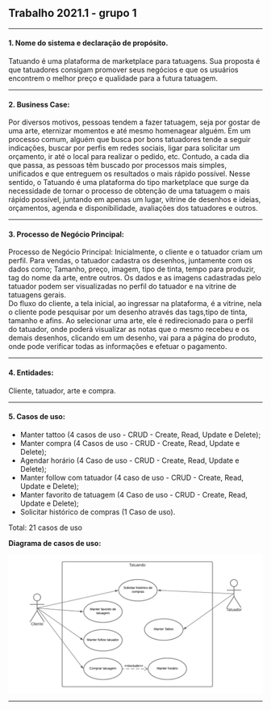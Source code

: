 ## Trabalho 2021.1 - grupo 1

***

#### 1. Nome do sistema e declaração de propósito.

Tatuando é uma plataforma de marketplace para tatuagens. Sua proposta é que tatuadores consigam promover seus negócios e que os usuários encontrem o melhor preço e qualidade para a futura tatuagem.

***

#### 2. Business Case: 
Por diversos motivos, pessoas tendem a fazer tatuagem, seja por gostar de uma arte, eternizar momentos e até mesmo homenagear alguém. Em um processo comum, alguém que busca por bons tatuadores tende a seguir indicações, buscar por perfis em redes sociais, ligar para solicitar um orçamento, ir até o local para realizar o pedido, etc. Contudo, a cada dia que passa, as pessoas têm buscado por processos mais simples, unificados e que entreguem os resultados o mais rápido possível. Nesse sentido, o Tatuando é uma plataforma do tipo marketplace que surge da necessidade de tornar o processo de obtenção de uma tatuagem o mais rápido possível, juntando em apenas um lugar, vitrine de desenhos e ideias, orçamentos, agenda e disponibilidade, avaliações dos tatuadores e outros.

***

#### 3. Processo de Negócio Principal: 
Processo de Negócio Principal: Inicialmente, o cliente e o tatuador criam um perfil. Para vendas, o tatuador cadastra os desenhos, juntamente com os dados como; Tamanho, preço, imagem, tipo de tinta, tempo para produzir, tag do nome da arte, entre outros. Os dados e as imagens cadastradas pelo tatuador podem ser visualizadas no perfil do tatuador e na vitrine de tatuagens gerais.  
Do fluxo do cliente, a tela inicial, ao ingressar na plataforma, é a vitrine, nela o cliente pode pesquisar por um desenho através das tags,tipo de tinta, tamanho e afins. Ao selecionar uma arte, ele é redirecionado para o perfil do tatuador, onde poderá visualizar as notas que o mesmo recebeu e os demais desenhos, clicando em um desenho, vai para a página do produto, onde pode verificar todas as informações e efetuar o pagamento.

***

#### 4. Entidades: 
Cliente, tatuador, arte e compra.

***

#### 5. Casos de uso: 
* Manter tattoo (4 casos de uso - CRUD - Create, Read, Update e Delete); 
* Manter compra (4 Casos de uso - CRUD - Create, Read, Update e Delete);
* Agendar horário (4 Caso de uso - CRUD - Create, Read, Update e Delete); 
* Manter follow com tatuador (4 caso de uso - CRUD - Create, Read, Update e Delete); 
* Manter favorito de tatuagem (4 Caso de uso - CRUD - Create, Read, Update e Delete);
* Solicitar histórico de compras (1 Caso de uso).

Total: 21 casos de uso

**Diagrama de casos de uso:** 
<div>
  <img align=center src=https://github.com/dsm-cefet-rj/trabalho2021-1-grupo-1-psw-2021-1/blob/main/images/casosDeUsoTatuando.png>
</div>

***

